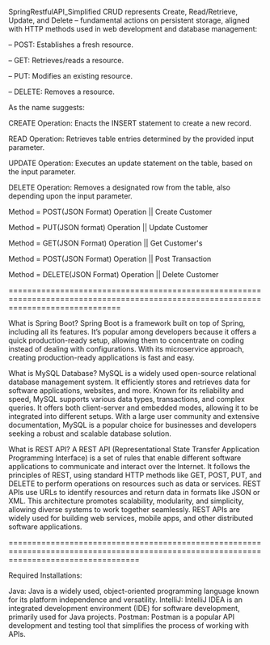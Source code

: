 SpringRestfulAPI_Simplified
CRUD represents Create, Read/Retrieve, Update, and Delete – fundamental actions on persistent storage, aligned with HTTP methods used in web development and database management:

– POST: Establishes a fresh resource.

– GET: Retrieves/reads a resource.

– PUT: Modifies an existing resource.

– DELETE: Removes a resource.

As the name suggests:

CREATE Operation: Enacts the INSERT statement to create a new record.

READ Operation: Retrieves table entries determined by the provided input parameter.

UPDATE Operation: Executes an update statement on the table, based on the input parameter.

DELETE Operation: Removes a designated row from the table, also depending upon the input parameter.

Method = POST(JSON Format) Operation  || Create Customer

Method = PUT(JSON format) Operation || Update Customer

Method = GET(JSON Format) Operation || Get Customer's

Method = POST(JSON Format) Operation  || Post Transaction

Method = DELETE(JSON Format) Operation || Delete Customer

====================================================================================================================================

What is Spring Boot?
Spring Boot is a framework built on top of Spring, including all its features. It’s popular among developers because it offers a quick production-ready setup, allowing them to concentrate on coding instead of dealing with configurations. With its microservice approach, creating production-ready applications is fast and easy.

What is MySQL Database?
MySQL is a widely used open-source relational database management system. It efficiently stores and retrieves data for software applications, websites, and more. Known for its reliability and speed, MySQL supports various data types, transactions, and complex queries. It offers both client-server and embedded modes, allowing it to be integrated into different setups. With a large user community and extensive documentation, MySQL is a popular choice for businesses and developers seeking a robust and scalable database solution.

What is REST API?
A REST API (Representational State Transfer Application Programming Interface) is a set of rules that enable different software applications to communicate and interact over the Internet. It follows the principles of REST, using standard HTTP methods like GET, POST, PUT, and DELETE to perform operations on resources such as data or services. REST APIs use URLs to identify resources and return data in formats like JSON or XML. This architecture promotes scalability, modularity, and simplicity, allowing diverse systems to work together seamlessly. REST APIs are widely used for building web services, mobile apps, and other distributed software applications.

========================================================================================================================================

Required Installations: 

Java: Java is a widely used, object-oriented programming language known for its platform independence and versatility.
IntelliJ: IntelliJ IDEA is an integrated development environment (IDE) for software development, primarily used for Java projects.
Postman: Postman is a popular API development and testing tool that simplifies the process of working with APIs.
